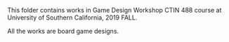 This folder contains works in Game Design Workshop CTIN 488 course at University of Southern California, 2019 FALL.

All the works are board game designs.
